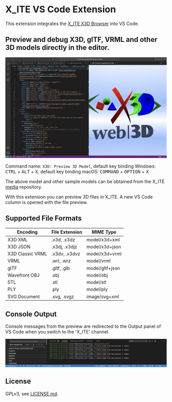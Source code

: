 # X_ITE VS Code Extension

This extension integrates the [X_ITE X3D Browser](https://create3000.github.io/x_ite/) into VS Code.

## Preview and debug X3D, glTF, VRML and other 3D models directly in the editor.

![X3D Logo Pieces](images/logo-pieces.png)

Command name: `X3D: Preview 3D Model`, default key binding Windows: <kbd>CTRL</kbd> + <kbd>ALT</kbd> + <kbd>X</kbd>, default key binding macOS: <kbd>COMMAND</kbd> + <kbd>OPTION</kbd> + <kbd>X</kbd>

The above model and other sample models can be obtained from the X_ITE [media](https://github.com/create3000/media/tree/main/docs/examples) repository.

With this extension you can preview 3D files in X_ITE. A new VS Code column is opened with the file preview.

## Supported File Formats

| Encoding         | File Extension | MIME Type       |
|------------------|----------------|-----------------|
| X3D XML          | .x3d, .x3dz    | model/x3d+xml   |
| X3D JSON         | .x3dj, .x3djz  | model/x3d+json  |
| X3D Classic VRML | .x3dv, .x3dvz  | model/x3d+vrml  |
| VRML             | .wrl, .wrz     | model/vrml      |
| glTF             | .gltf, .glb    | model/gltf+json |
| Wavefront OBJ    | .obj           | model/obj       |
| STL              | .stl           | model/stl       |
| PLY              | .ply           | model/ply       |
| SVG Document     | .svg, .svgz    | image/svg+xml   |

## Console Output

Console messages from the preview are redirected to the Output panel of VS Code when you switch to the 'X_ITE' channel.

![Output](images/output.png)

## License

GPLv3, see [LICENSE.md](LICENSE.md).

